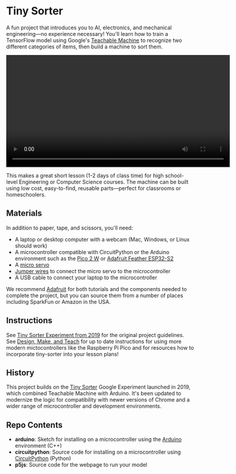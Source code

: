 # Tiny Sorter

A fun project that introduces you to AI, electronics, and mechanical engineering—no
experience necessary! You'll learn how to train a TensorFlow model using Google's
[Teachable Machine](https://teachablemachine.withgoogle.com/) to recognize two
different categories of items, then build a machine to sort them.

<video controls width="600">
  <source src="https://storage.googleapis.com/gweb-experiments.appspot.com/7153-hero.mp4" type="video/mp4">
  Your browser does not support the video tag.
</video>

This makes a great short lesson (1-2 days of class time) for high school-level Engineering or Computer Science
courses. The machine can be built using low cost, easy-to-find, reusable parts—perfect for
classrooms or homeschoolers.

## Materials

In addition to paper, tape, and scissors, you'll need:

- A laptop or desktop computer with a webcam (Mac, Windows, or Linux should work)
- A microcontroller compatible with CircuitPython or the Arduino environment such as the [Pico 2 W](https://www.adafruit.com/product/6315) or [Adafruit Feather ESP32-S2](https://www.adafruit.com/product/6282)
- A [micro servo](https://www.adafruit.com/product/169)  
- [Jumper wires](https://www.adafruit.com/product/1953) to connect the micro servo to the microcontroller
- A USB cable to connect your laptop to the microcontroller

We recommend [Adafruit](https://adafruit.com) for both tutorials and the
components needed to complete the project, but you can source them from a number
of places including SparkFun or Amazon in the USA.

## Instructions

See [Tiny Sorter Experiment from 2019](https://experiments.withgoogle.com/tiny-sorter) for the
original project guidelines. See [Design, Make, and Teach](https://designmakeandteach.com/projects/tiny-sorter)
for up to date instructions for using more modern mictocontrollers like
the Raspberry Pi Pico and for resources how to incorporate tiny-sorter into
your lesson plans!

## History

This project builds on the [Tiny Sorter](https://experiments.withgoogle.com/tiny-sorter)
Google Experiment launched in 2019, which combined Teachable Machine with
Arduino. It's been updated to modernize the logic for compatibility with
newer versions of Chrome and a wider range of microcontroller and
development environments.

## Repo Contents

- **arduino**: Sketch for installing on a microcontroller using the
[Arduino](https://arduino.cc) environment (C++)
- **circuitpython**: Source code for installing on a microcontroller
using [CircuitPython](https://circuitpython.org) (Python)
- **p5js**: Source code for the webpage to run your model
